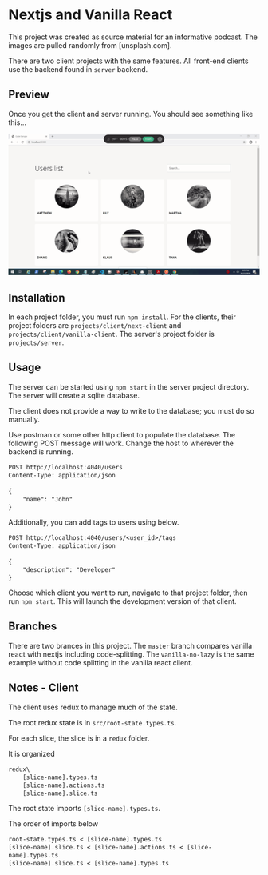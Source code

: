 # Nextjs and Vanilla React

This project was created as source material for an informative podcast. The images are pulled randomly from [unsplash.com].

There are two client projects with the same features. All front-end clients use the backend found in `server` backend.

## Preview

Once you get the client and server running. You should see something like this...

![interaction](res/interaction.gif)

## Installation

In each project folder, you must run `npm install`. For the clients, their project folders are `projects/client/next-client` and `projects/client/vanilla-client`. The server's project folder is `projects/server`.

## Usage

The server can be started using `npm start` in the server project directory. The server will create a sqlite database.

The client does not provide a way to write to the database; you must do so manually.

Use postman or some other http client to populate the database. The following POST message will work. Change the host to wherever the backend is running.

```
POST http://localhost:4040/users
Content-Type: application/json

{
    "name": "John"
}
```

Additionally, you can add tags to users using below.

```
POST http://localhost:4040/users/<user_id>/tags
Content-Type: application/json

{
    "description": "Developer"
}
```

Choose which client you want to run, navigate to that project folder, then run `npm start`. This will launch the development version of that client.

## Branches

There are two brances in this project. The `master` branch compares vanilla react with nextjs including code-splitting. The `vanilla-no-lazy` is the same example without code splitting in the vanilla react client.

## Notes - Client

The client uses redux to manage much of the state.

The root redux state is in `src/root-state.types.ts`.

For each slice, the slice is in a `redux` folder.

It is organized

```
redux\
    [slice-name].types.ts
    [slice-name].actions.ts
    [slice-name].slice.ts
```

The root state imports `[slice-name].types.ts`.

The order of imports below

```
root-state.types.ts < [slice-name].types.ts
[slice-name].slice.ts < [slice-name].actions.ts < [slice-name].types.ts
[slice-name].slice.ts < [slice-name].types.ts
```
